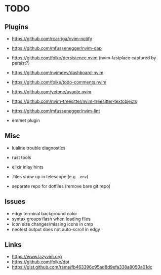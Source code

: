 # TODO

## Plugins

- https://github.com/rcarriga/nvim-notify
- https://github.com/mfussenegger/nvim-dap

- https://github.com/folke/persistence.nvim (nvim-lastplace captured by persist?)
- https://github.com/nvimdev/dashboard-nvim
- https://github.com/folke/todo-comments.nvim
- https://github.com/yetone/avante.nvim
- https://github.com/nvim-treesitter/nvim-treesitter-textobjects
- https://github.com/mfussenegger/nvim-lint
- emmet plugin

## Misc

- lualine trouble diagnostics
- rust tools
- elixir inlay hints

- .files show up in telescope (e.g. `.env`)
- separate repo for dotfiles (remove bare git repo)

## Issues

- edgy terminal background color
- syntax groups flash when loading files
- icon size changes/missing icons in cmp
- neotest output does not auto-scroll in edgy

## Links

- https://www.lazyvim.org
- https://github.com/folke/dot
- https://gist.github.com/rsms/fb463396c95ad8d9efa338a8050a01dc
